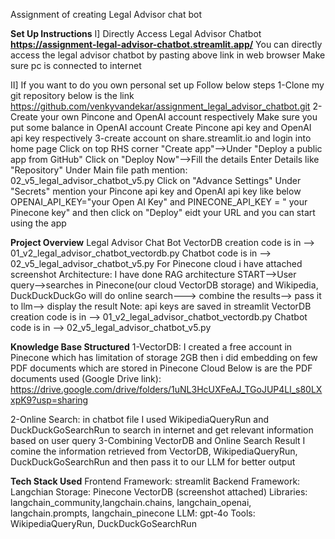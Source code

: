 Assignment of creating Legal Advisor chat bot

__________Set Up Instructions__________
I] Directly Access Legal Advisor Chatbot
**https://assignment-legal-advisor-chatbot.streamlit.app/**
You can directly access the legal advisor chatbot by pasting above link in web browser
Make sure pc is connected to internet

II] If you want to do you own personal set up
Follow below steps
1-Clone my git repository below is the link
https://github.com/venkyvandekar/assignment_legal_advisor_chatbot.git
2-Create your own Pincone and OpenAI account respectively
Make sure you put some balance in OpenAI account
Create Pincone api key and OpenAI api key respectively
3-create account on share.streamlit.io and login into home page
Click on top RHS corner "Create app"-->Under "Deploy a public app from GitHub" Click on "Deploy Now"-->Fill the details
Enter Details like "Repository" 
Under Main file path mention: 02_v5_legal_advisor_chatbot_v5.py
Click on "Advance Settings" Under "Secrets" mention your Pincone api key and OpenAI api key like below
OPENAI_API_KEY="your Open AI Key" and PINECONE_API_KEY = " your Pinecone key"
and then click on "Deploy" eidt your URL and you can start using the app

__________Project Overview__________
Legal Advisor Chat Bot
VectorDB creation code is in --> 01_v2_legal_advisor_chatbot_vectordb.py
Chatbot code is in --> 02_v5_legal_advisor_chatbot_v5.py
For Pinecone cloud i have attached screenshot
Architecture:
I have done RAG architecture
START-->User query-->searches in Pinecone(our cloud VectorDB storage) and Wikipedia, DuckDuckDuckGo will do online search--->
combine the results--> pass it to llm--> display the result
Note: api keys are saved in streamlit 
VectorDB creation code is in --> 01_v2_legal_advisor_chatbot_vectordb.py
Chatbot code is in --> 02_v5_legal_advisor_chatbot_v5.py

__________Knowledge Base Structured__________
1-VectorDB:
I created a free account in Pinecone which has limitation of storage 2GB
then i did embedding on few PDF documents which are stored in Pinecone Cloud
Below is are the PDF documents used (Google Drive link):
https://drive.google.com/drive/folders/1uNL3HcUXFeAJ_TGoJUP4Ll_s80LXxpK9?usp=sharing

2-Online Search:
in chatbot file I used WikipediaQueryRun and DuckDuckGoSearchRun to search in internet and get relevant information based on user query
3-Combining VectorDB and Online Search Result
I comine the information retrieved from VectorDB, WikipediaQueryRun, DuckDuckGoSearchRun and then pass it to our LLM for better output


__________Tech Stack Used__________
Frontend Framework: streamlit
Backend Framework: Langchian
Storage: Pinecone VectorDB (screenshot attached)
Libraries: langchain_community,langchain.chains, langchain_openai, langchain.prompts, langchain_pinecone
LLM: gpt-4o
Tools: WikipediaQueryRun, DuckDuckGoSearchRun



